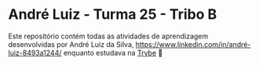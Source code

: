 # André Luiz - Turma 25 - Tribo B

Este repositório contém todas as atividades de aprendizagem desenvolvidas por André Luiz da Silva, https://www.linkedin.com/in/andré-luiz-8493a1244/ enquanto estudava na [Trybe](https://www.betrybe.com/) :rocket: